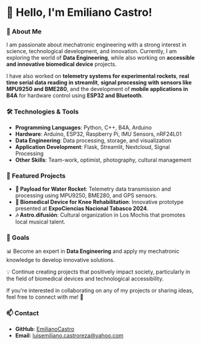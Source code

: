 # 👋 Hello, I'm Emiliano Castro!

### 🚀 About Me
I am passionate about mechatronic engineering with a strong interest in science, technological development, and innovation. Currently, I am exploring the world of **Data Engineering**, while also working on **accessible and innovative biomedical device** projects.

I have also worked on **telemetry systems for experimental rockets**, **real time serial data reading in streamlit**, **signal processing with sensors like MPU9250 and BME280**, and the development of **mobile applications in B4A** for hardware control using **ESP32 and Bluetooth**.

### 🛠️ Technologies & Tools
- **Programming Languages**: Python, C++, B4A, Arduino
- **Hardware**: Arduino, ESP32, Raspberry Pi, IMU Sensors, nRF24L01
- **Data Engineering**: Data processing, storage, and visualization
- **Application Development**: Flask, Streamlit, Nextcloud, Signal Processing
- **Other Skills**: Team-work, optimist, photography, cultural management

### 📌 Featured Projects
- **🚀 Payload for Water Rocket**: Telemetry data transmission and processing using MPU9250, BME280, and GPS sensors.
- **🤖 Biomedical Device for Knee Rehabilitation**: Innovative prototype presented at **ExpoCiencias Nacional Tabasco 2024**.
- **🎶 Astro.difusión**: Cultural organization in Los Mochis that promotes local musical talent.

### 🎯 Goals
📊 Become an expert in **Data Engineering** and apply my mechatronic knowledge to develop innovative solutions.

💡 Continue creating projects that positively impact society, particularly in the field of biomedical devices and technological accessibility.

If you're interested in collaborating on any of my projects or sharing ideas, feel free to connect with me! 🚀

### 📫 Contact
- **GitHub**: [EmilianoCastro](https://github.com/Humol-e)
- **Email**: luisemiliano.castroreza@yahoo.com

